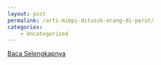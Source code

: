 ```yaml
---
layout: post
permalink: /arti-mimpi-ditusuk-orang-di-perut/
categories:
    - Uncategorized
---
```


[Baca Selengkapnya](/07)